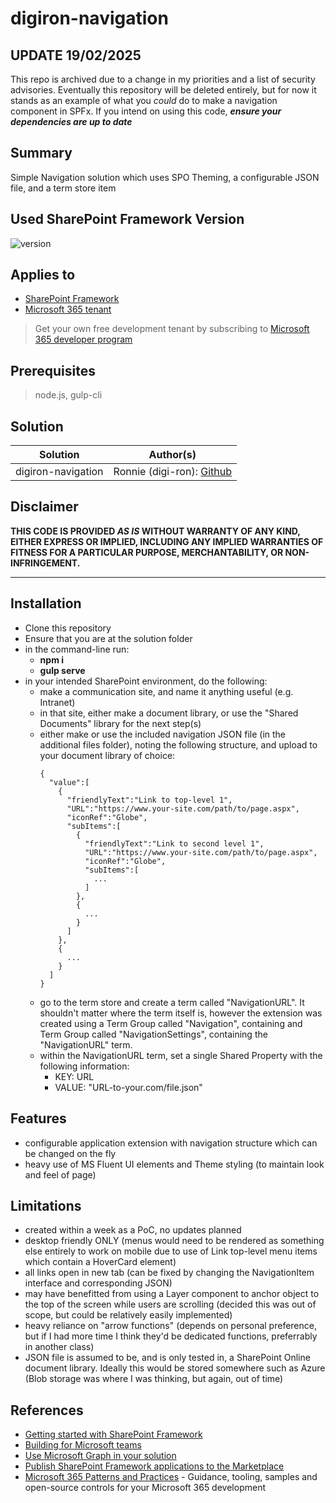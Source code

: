 # digiron-navigation

## UPDATE 19/02/2025

This repo is archived due to a change in my priorities and a list of security advisories. Eventually this repository will be deleted entirely, but for now it stands as an example of what you *could* do to make a navigation component in SPFx. If you intend on using this code, ***ensure your dependencies are up to date***

## Summary

Simple Navigation solution which uses SPO Theming, a configurable JSON file, and a term store item

## Used SharePoint Framework Version

![version](https://img.shields.io/badge/version-1.16.1-green.svg)

## Applies to

- [SharePoint Framework](https://aka.ms/spfx)
- [Microsoft 365 tenant](https://docs.microsoft.com/en-us/sharepoint/dev/spfx/set-up-your-developer-tenant)

> Get your own free development tenant by subscribing to [Microsoft 365 developer program](http://aka.ms/o365devprogram)

## Prerequisites

> node.js, gulp-cli

## Solution

| Solution    | Author(s)                                               |
| ----------- | ------------------------------------------------------- |
| digiron-navigation | Ronnie (digi-ron): [Github](www.github.com/digi-ron) |

## Disclaimer

**THIS CODE IS PROVIDED _AS IS_ WITHOUT WARRANTY OF ANY KIND, EITHER EXPRESS OR IMPLIED, INCLUDING ANY IMPLIED WARRANTIES OF FITNESS FOR A PARTICULAR PURPOSE, MERCHANTABILITY, OR NON-INFRINGEMENT.**

---

## Installation

- Clone this repository
- Ensure that you are at the solution folder
- in the command-line run:
  - **npm i**
  - **gulp serve**
- in your intended SharePoint environment, do the following:
  - make a communication site, and name it anything useful (e.g. Intranet)
  - in that site, either make a document library, or use the "Shared Documents" library for the next step(s)
  - either make or use the included navigation JSON file (in the additional files folder), noting the following structure, and upload to your document library of choice:
    ```
    {
      "value":[
        {
          "friendlyText":"Link to top-level 1",
          "URL":"https://www.your-site.com/path/to/page.aspx",
          "iconRef":"Globe",
          "subItems":[
            {
              "friendlyText":"Link to second level 1",
              "URL":"https://www.your-site.com/path/to/page.aspx",
              "iconRef":"Globe",
              "subItems":[
                ...
              ]
            },
            {
              ...
            }
          ]
        },
        {
          ...
        }
      ]
    }
    ```
  - go to the term store and create a term called "NavigationURL". It shouldn't matter where the term itself is, however the extension was created using a Term Group called "Navigation", containing and Term Group called "NavigationSettings", containing the "NavigationURL" term.
  - within the NavigationURL term, set a single Shared Property with the following information:
    - KEY: URL
    - VALUE: "URL-to-your.com/file.json"
  

## Features

- configurable application extension with navigation structure which can be changed on the fly
- heavy use of MS Fluent UI elements and Theme styling (to maintain look and feel of page)

## Limitations
- created within a week as a PoC, no updates planned
- desktop friendly ONLY (menus would need to be rendered as something else entirely to work on mobile due to use of Link top-level menu items which contain a HoverCard element)
- all links open in new tab (can be fixed by changing the NavigationItem interface and corresponding JSON)
- may have benefitted from using a Layer component to anchor object to the top of the screen while users are scrolling (decided this was out of scope, but could be relatively easily implemented)
- heavy reliance on "arrow functions" (depends on personal preference, but if I had more time I think they'd be dedicated functions, preferrably in another class)
- JSON file is assumed to be, and is only tested in, a SharePoint Online document library. Ideally this would be stored somewhere such as Azure (Blob storage was where I was thinking, but again, out of time)

## References

- [Getting started with SharePoint Framework](https://docs.microsoft.com/en-us/sharepoint/dev/spfx/set-up-your-developer-tenant)
- [Building for Microsoft teams](https://docs.microsoft.com/en-us/sharepoint/dev/spfx/build-for-teams-overview)
- [Use Microsoft Graph in your solution](https://docs.microsoft.com/en-us/sharepoint/dev/spfx/web-parts/get-started/using-microsoft-graph-apis)
- [Publish SharePoint Framework applications to the Marketplace](https://docs.microsoft.com/en-us/sharepoint/dev/spfx/publish-to-marketplace-overview)
- [Microsoft 365 Patterns and Practices](https://aka.ms/m365pnp) - Guidance, tooling, samples and open-source controls for your Microsoft 365 development
